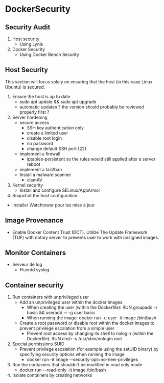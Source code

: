 # DockerSecurity

## Security Audit
1. Host security
    * Using Lynis
2. Docker Security
    * Using Docker Bench Security

## Host Security
This section will focus solely on ensuring that the host (in this case Linux Ubuntu) is secured. 
1. Ensure the host is up to date
    * sudo apt update && sudo apt upgrade
    * automatic updates ? the version should probably be reviewed properly first ?
2. Server hardening
    * secure access
        - SSH key authentication only
        - create a limited user
        - disable root login
        - no password
        - change default SSH port (22)
    * implement a firewall
        - iptables-persistent so the rules would still applied after a server reboot
    * implement a fail2ban
    * Install a malware scanner
        - clamAV
3. Kernel security
    * Install and configure SELinux/AppArmor
4. Snapchot the host configuration
* Installer Watchtower pour les mise à jour

## Image Provenance
* Enable Docker Content Trust (DCT). Utilize The Update Framework (TUF) with notary server to prevents user to work with unsigned images.

## Monitor Containers
* Serveur de log
   - Fluentd syslog

## Container security
1. Run containers with unprivileged user
    * Add an unprivileged user within the docker images
        - When creating the user (within the Dockerfile): RUN groupadd -r basic && useradd -r -g user basic
        - When running the image: docker run -u user -it image /bin/bash
    * Create a root password or disable root within the docker images to prevent privilege escalation from a simple user
        - Prevent root access by changing its shell to nologin (within the Dockerfile): RUN chsh -s /usr/sbin/nologin root
2. Special permissions SUID
    * Prevent privilege escalation (for example using the setUID binary) by specifying security options when running the image
        - docker run -it image --security-opt=no-new-privileges
3. Run the containers that shouldn't be modified in read only mode
    * docker run --read-only -it image /bin/bash
4. Isolate containers by creating networks

